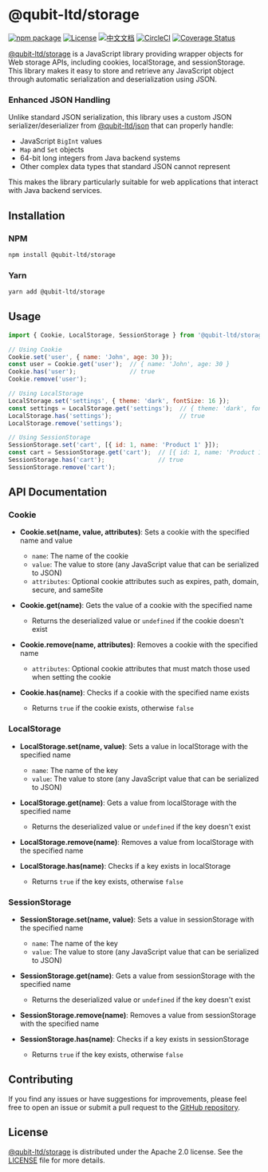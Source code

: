 # @qubit-ltd/storage

[![npm package](https://img.shields.io/npm/v/@qubit-ltd/storage.svg)](https://npmjs.com/package/@qubit-ltd/storage)
[![License](https://img.shields.io/badge/License-Apache-blue.svg)](https://www.apache.org/licenses/LICENSE-2.0)
[![中文文档](https://img.shields.io/badge/文档-中文版-blue.svg)](README.zh_CN.md)
[![CircleCI](https://dl.circleci.com/status-badge/img/gh/Haixing-Hu/js-storage/tree/master.svg?style=shield)](https://dl.circleci.com/status-badge/redirect/gh/Haixing-Hu/js-storage/tree/master)
[![Coverage Status](https://coveralls.io/repos/github/Haixing-Hu/js-storage/badge.svg?branch=master)](https://coveralls.io/github/Haixing-Hu/js-storage?branch=master)

[@qubit-ltd/storage] is a JavaScript library providing wrapper objects for Web storage APIs, including cookies, localStorage, and sessionStorage. This library makes it easy to store and retrieve any JavaScript object through automatic serialization and deserialization using JSON.

### Enhanced JSON Handling

Unlike standard JSON serialization, this library uses a custom JSON serializer/deserializer from [@qubit-ltd/json] that can properly handle:
- JavaScript `BigInt` values
- `Map` and `Set` objects
- 64-bit long integers from Java backend systems
- Other complex data types that standard JSON cannot represent

This makes the library particularly suitable for web applications that interact with Java backend services.

## <span id="installation">Installation</span>

### NPM

```bash
npm install @qubit-ltd/storage
```

### Yarn
```bash
yarn add @qubit-ltd/storage
```

## <span id="usage">Usage</span>

```javascript
import { Cookie, LocalStorage, SessionStorage } from '@qubit-ltd/storage';

// Using Cookie
Cookie.set('user', { name: 'John', age: 30 });
const user = Cookie.get('user');  // { name: 'John', age: 30 }
Cookie.has('user');               // true
Cookie.remove('user');

// Using LocalStorage
LocalStorage.set('settings', { theme: 'dark', fontSize: 16 });
const settings = LocalStorage.get('settings');  // { theme: 'dark', fontSize: 16 }
LocalStorage.has('settings');                   // true
LocalStorage.remove('settings');

// Using SessionStorage
SessionStorage.set('cart', [{ id: 1, name: 'Product 1' }]);
const cart = SessionStorage.get('cart');  // [{ id: 1, name: 'Product 1' }]
SessionStorage.has('cart');               // true
SessionStorage.remove('cart');
```

## <span id="api">API Documentation</span>

### Cookie

- **Cookie.set(name, value, attributes)**: Sets a cookie with the specified name and value
  - `name`: The name of the cookie
  - `value`: The value to store (any JavaScript value that can be serialized to JSON)
  - `attributes`: Optional cookie attributes such as expires, path, domain, secure, and sameSite

- **Cookie.get(name)**: Gets the value of a cookie with the specified name
  - Returns the deserialized value or `undefined` if the cookie doesn't exist

- **Cookie.remove(name, attributes)**: Removes a cookie with the specified name
  - `attributes`: Optional cookie attributes that must match those used when setting the cookie

- **Cookie.has(name)**: Checks if a cookie with the specified name exists
  - Returns `true` if the cookie exists, otherwise `false`

### LocalStorage

- **LocalStorage.set(name, value)**: Sets a value in localStorage with the specified name
  - `name`: The name of the key
  - `value`: The value to store (any JavaScript value that can be serialized to JSON)

- **LocalStorage.get(name)**: Gets a value from localStorage with the specified name
  - Returns the deserialized value or `undefined` if the key doesn't exist

- **LocalStorage.remove(name)**: Removes a value from localStorage with the specified name

- **LocalStorage.has(name)**: Checks if a key exists in localStorage
  - Returns `true` if the key exists, otherwise `false`

### SessionStorage

- **SessionStorage.set(name, value)**: Sets a value in sessionStorage with the specified name
  - `name`: The name of the key
  - `value`: The value to store (any JavaScript value that can be serialized to JSON)

- **SessionStorage.get(name)**: Gets a value from sessionStorage with the specified name
  - Returns the deserialized value or `undefined` if the key doesn't exist

- **SessionStorage.remove(name)**: Removes a value from sessionStorage with the specified name

- **SessionStorage.has(name)**: Checks if a key exists in sessionStorage
  - Returns `true` if the key exists, otherwise `false`

## <span id="contributing">Contributing</span>

If you find any issues or have suggestions for improvements, please feel free
to open an issue or submit a pull request to the [GitHub repository].

## <span id="license">License</span>

[@qubit-ltd/storage] is distributed under the Apache 2.0 license.
See the [LICENSE](LICENSE) file for more details.

[@qubit-ltd/storage]: https://npmjs.com/package/@qubit-ltd/storage
[GitHub repository]: https://github.com/Haixing-Hu/js-storage
[@qubit-ltd/json]: https://npmjs.com/package/@qubit-ltd/json
